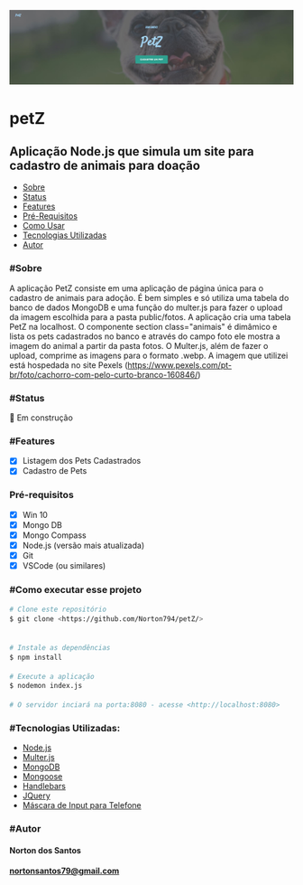 ![banner](https://github.com/Norton794/petZ/blob/master/banner.JPG)
# petZ
## Aplicação Node.js que simula um site para cadastro de animais para doação

<!--ts-->
   * [Sobre](#Sobre)
   * [Status](#Status)
   * [Features](#Features)
   * [Pré-Requisitos](#Pré-Requisitos)
   * [Como Usar](#Como)
   * [Tecnologias Utilizadas](#Tecnologias)
   * [Autor](#Autor)
<!--te-->

### #Sobre

A aplicação PetZ consiste em uma aplicação de página única para o cadastro de animais para adoção. É bem simples e só utiliza uma tabela do banco de dados MongoDB e uma função do multer.js para fazer o upload da imagem escolhida para a pasta public/fotos.
A aplicação cria uma tabela PetZ na localhost.
O componente section class="animais" é dimâmico e lista os pets cadastrados no banco e através do campo foto ele mostra a imagem do animal a partir da pasta fotos.
O Multer.js, além de fazer o upload, comprime as imagens para o formato .webp.
A imagem que utilizei está hospedada no site Pexels (https://www.pexels.com/pt-br/foto/cachorro-com-pelo-curto-branco-160846/)
### #Status
:construction_worker: Em construção

### #Features
- [x] Listagem dos Pets Cadastrados
- [x] Cadastro de Pets

### Pré-requisitos

- [x] Win 10
- [x] Mongo DB
- [x] Mongo Compass
- [x] Node.js (versão mais atualizada)
- [x] Git
- [x] VSCode (ou similares)

### #Como executar esse projeto

```bash
# Clone este repositório
$ git clone <https://github.com/Norton794/petZ/>


# Instale as dependências
$ npm install

# Execute a aplicação 
$ nodemon index.js

# O servidor inciará na porta:8080 - acesse <http://localhost:8080> 
```

### #Tecnologias Utilizadas:

- [Node.js](https://nodejs.org/)
- [Multer.js](https://www.npmjs.com/package/multer)
- [MongoDB](https://www.mongodb.com/pt-br)
- [Mongoose](https://mongoosejs.com/)
- [Handlebars](https://handlebarsjs.com/)
- [JQuery](https://code.jquery.com/jquery-3.6.0.min.js)
- [Máscara de Input para Telefone](https://cdnjs.cloudflare.com/ajax/libs/jquery.maskedinput/1.4.1/jquery.maskedinput.min.js)

### #Autor

#### Norton dos Santos  

#### nortonsantos79@gmail.com



